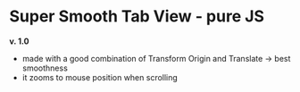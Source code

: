 # Super Smooth Tab View - pure JS
**v. 1.0**
* made with a good combination of Transform Origin and Translate -> best smoothness
* it zooms to mouse position when scrolling
